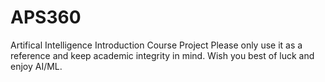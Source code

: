 # APS360
Artifical Intelligence Introduction Course Project
Please only use it as a reference and keep academic integrity in mind. 
Wish you best of luck and enjoy AI/ML.
